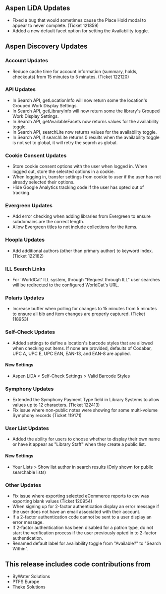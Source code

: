 ## Aspen LiDA Updates
- Fixed a bug that would sometimes cause the Place Hold modal to appear to never complete. (Ticket 121859)
- Added a new default facet option for setting the Availability toggle.

## Aspen Discovery Updates
### Account Updates
- Reduce cache time for account information (summary, holds, checkouts) from 15 minutes to 5 minutes. (Ticket 122120) 

### API Updates
- In Search API, getLocationInfo will now return some the location's Grouped Work Display Settings.
- In Search API, getLibraryInfo will now return some the library's Grouped Work Display Settings.
- In Search API, getAvailableFacets now returns values for the availability toggle.
- In Search API, searchLite now returns values for the availability toggle.
- In Search API, if searchLite returns 0 results when the availability toggle is not set to global, it will retry the search as global.

### Cookie Consent Updates
- Store cookie consent options with the user when logged in. When logged out, store the selected options in a cookie. 
- When logging in, transfer settings from cookie to user if the user has not already selected their options. 
- Hide Google Analytics tracking code if the user has opted out of tracking. 

### Evergreen Updates
- Add error checking when adding libraries from Evergreen to ensure subdomains are the correct length. 
- Allow Evergreen titles to not include collections for the items. 

### Hoopla Updates
- Add additional authors (other than primary author) to keyword index. (Ticket 122182)

### ILL Search Links
- For 'WorldCat' ILL system, through "Request through ILL" user searches will be redirected to the configured WorldCat's URL.

### Polaris Updates
- Increase buffer when polling for changes to 15 minutes from 5 minutes to ensure all bib and item changes are properly captured. (Ticket 118953)

### Self-Check Updates
- Added settings to define a location's barcode styles that are allowed when checking out items. If none are provided, defaults of Codabar, UPC A, UPC E, UPC EAN, EAN-13, and EAN-8 are applied.

<div markdown="1" class="settings">

#### New Settings
- Aspen LiDA > Self-Check Settings > Valid Barcode Styles
</div>

### Symphony Updates
- Extended the Symphony Payment Type field in Library Systems to allow values up to 12 characters. (Ticket 122413)
- Fix issue where non-public notes were showing for some multi-volume Symphony records (Ticket 119171)

### User List Updates
- Added the ability for users to choose whether to display their own name or have it appear as "Library Staff" when they create a public list.

<div markdown="1" class="settings">

#### New Settings
- Your Lists > Show list author in search results (Only shown for public searchable lists)
</div>

### Other Updates
- Fix issue where exporting selected eCommerce reports to csv was exporting blank values (Ticket 120954)
- When signing up for 2-factor authentication display an error message if the user does not have an email associated with their account. 
- If a 2-factor authentication code cannot be sent to a user display an error message. 
- If 2-factor authentication has been disabled for a patron type, do not start the verification process if the user previously opted in to 2-factor authentication.
- Renamed default label for availability toggle from "Available?" to "Search Within".

## This release includes code contributions from
- ByWater Solutions
- PTFS Europe
- Theke Solutions